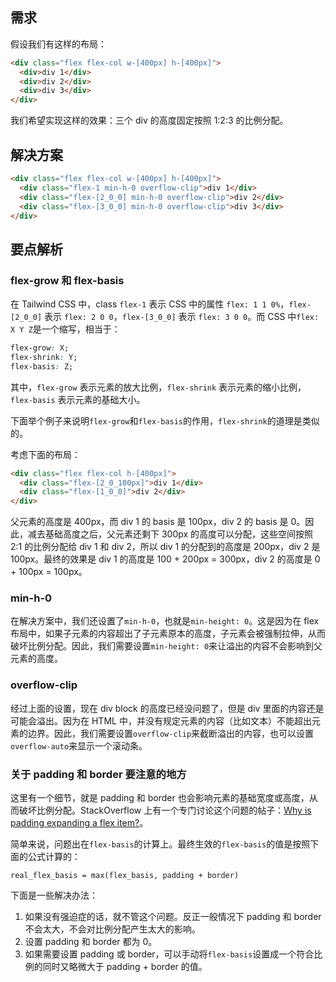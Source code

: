 ## 需求

假设我们有这样的布局：

```html
<div class="flex flex-col w-[400px] h-[400px]">
  <div>div 1</div>
  <div>div 2</div>
  <div>div 3</div>
</div>
```

我们希望实现这样的效果：三个 div 的高度固定按照 1:2:3 的比例分配。

## 解决方案

```html
<div class="flex flex-col w-[400px] h-[400px]">
  <div class="flex-1 min-h-0 overflow-clip">div 1</div>
  <div class="flex-[2_0_0] min-h-0 overflow-clip">div 2</div>
  <div class="flex-[3_0_0] min-h-0 overflow-clip">div 3</div>
</div>
```

## 要点解析

### flex-grow 和 flex-basis

在 Tailwind CSS 中，class `flex-1` 表示 CSS 中的属性 `flex: 1 1 0%`，`flex-[2_0_0]` 表示 `flex: 2 0 0`，`flex-[3_0_0]` 表示 `flex: 3 0 0`。而 CSS 中`flex: X Y Z`是一个缩写，相当于：

```css
flex-grow: X;
flex-shrink: Y;
flex-basis: Z;
```

其中，`flex-grow` 表示元素的放大比例，`flex-shrink` 表示元素的缩小比例，`flex-basis` 表示元素的基础大小。

下面举个例子来说明`flex-grow`和`flex-basis`的作用，`flex-shrink`的道理是类似的。

考虑下面的布局：

```html
<div class="flex flex-col h-[400px]">
  <div class="flex-[2_0_100px]">div 1</div>
  <div class="flex-[1_0_0]">div 2</div>
</div>
```

父元素的高度是 400px，而 div 1 的 basis 是 100px，div 2 的 basis 是 0。因此，减去基础高度之后，父元素还剩下 300px 的高度可以分配，这些空间按照 2:1 的比例分配给 div 1 和 div 2，所以 div 1 的分配到的高度是 200px，div 2 是 100px。最终的效果是 div 1 的高度是 100 + 200px = 300px，div 2 的高度是 0 + 100px = 100px。

### min-h-0

在解决方案中，我们还设置了`min-h-0`，也就是`min-height: 0`。这是因为在 flex 布局中，如果子元素的内容超出了子元素原本的高度，子元素会被强制拉伸，从而破坏比例分配。因此，我们需要设置`min-height: 0`来让溢出的内容不会影响到父元素的高度。

### overflow-clip

经过上面的设置，现在 div block 的高度已经没问题了，但是 div 里面的内容还是可能会溢出。因为在 HTML 中，并没有规定元素的内容（比如文本）不能超出元素的边界。因此，我们需要设置`overflow-clip`来截断溢出的内容，也可以设置`overflow-auto`来显示一个滚动条。

### 关于 padding 和 border 要注意的地方

这里有一个细节，就是 padding 和 border 也会影响元素的基础宽度或高度，从而破坏比例分配。StackOverflow 上有一个专门讨论这个问题的帖子：[Why is padding expanding a flex item?](https://stackoverflow.com/questions/33145242/why-is-padding-expanding-a-flex-item)。

简单来说，问题出在`flex-basis`的计算上。最终生效的`flex-basis`的值是按照下面的公式计算的：

```
real_flex_basis = max(flex_basis, padding + border)
```

下面是一些解决办法：

1. 如果没有强迫症的话，就不管这个问题。反正一般情况下 padding 和 border 不会太大，不会对比例分配产生太大的影响。
2. 设置 padding 和 border 都为 0。
3. 如果需要设置 padding 或 border，可以手动将`flex-basis`设置成一个符合比例的同时又略微大于 padding + border 的值。
